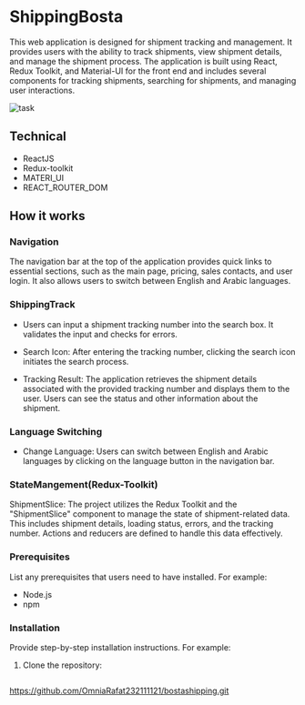 # ShippingBosta

This web application is designed for shipment tracking and management. It provides users with the ability to track shipments, view shipment details, and manage the shipment process. The application is built using React, Redux Toolkit, and Material-UI for the front end and includes several components for tracking shipments, searching for shipments, and managing user interactions.

![task](https://github.com/OmniaRafat232111121/bostashipping/assets/76200523/48cf0be3-496c-44b3-af6d-6a890df4683e)

## Technical
- ReactJS
- Redux-toolkit
- MATERI_UI
- REACT_ROUTER_DOM
  

## How it works

### Navigation
 The navigation bar at the top of the application provides quick links to essential sections, such as the main page, pricing, sales contacts, and user login. It also allows users to switch between English and Arabic languages.

 ### ShippingTrack

- Users can input a shipment tracking number into the search box. It validates the input and checks for errors.

- Search Icon: After entering the tracking number, clicking the search icon initiates the search process.

- Tracking Result: The application retrieves the shipment details associated with the provided tracking number and displays them to the user. Users can see the status and other information about the shipment.

###  Language Switching
- Change Language: Users can switch between English and Arabic languages by clicking on the language button in the navigation bar.

### StateMangement(Redux-Toolkit)
ShipmentSlice: The project utilizes the Redux Toolkit and the "ShipmentSlice" component to manage the state of shipment-related data. This includes shipment details, loading status, errors, and the tracking number. Actions and reducers are defined to handle this data effectively.

### Prerequisites

List any prerequisites that users need to have installed. For example:
- Node.js 
- npm 

### Installation

Provide step-by-step installation instructions. For example:

1. Clone the repository:

   ```shell
 https://github.com/OmniaRafat232111121/bostashipping.git
